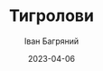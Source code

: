 ---
layout: default
modal-id: 3
date: 2023-04-06
title: Тигролови
author: Іван Багряний
author_label: Автор
img: tiger-trappers-ivan-bagriany.jpg
alt: image-alt
project-date: 1944-1946
category: Пригодницький роман
description: Книга спогадів поручника армії УНР, осавула 1 куреня полку гайдамаків Холодного Яру відносить нас в, тепер уже далекі, 1919–1921 рр. Щира правдива розповідь талановитого оповідача занурює нас у буремні роки становлення незалежності Української державності. Перейнятий наступними поколіннями дещо змінений заклик Холодноярської республіки «Слава Україні!» – «Героям слава!» актуальний і сьогодні. Роман друкується за оригіналами 1934–1937 рр., що вийшли друком у Львові. До видання увійшли передмова та післямова автора до першої і другої частин, яких не було у попередніх виданнях, додана мапа Холодного Яру та його околиць. Додаються нові, не публіковані раніше, світлини.
---